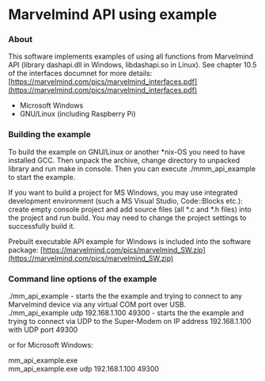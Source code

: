 # Marvelmind API using example #

### About  ###

This software implements examples of using all functions from Marvelmind API (library dashapi.dll in Windows, libdashapi.so in Linux). 
See chapter 10.5 of the interfaces documnet for more details: [https://marvelmind.com/pics/marvelmind_interfaces.pdf](https://marvelmind.com/pics/marvelmind_interfaces.pdf)

* Microsoft Windows
* GNU/Linux (including Raspberry Pi)

### Building the example ###

To build the example on GNU/Linux or another *nix-OS you need to have installed GCC. Then unpack the archive, change directory to unpacked library and run make in console. Then you can execute ./mmm_api_example to start the example. 

If you want to build a project for MS Windows, you may use integrated development environment (such a MS Visual Studio, Code::Blocks etc.): create empty console project and add source files (all *.c and *.h files) into the project and run build. You may need to change the project settings to successfully build it.
<br />

Prebuilt executable API example for Windows is included into the software package:
[https://marvelmind.com/pics/marvelmind_SW.zip](https://marvelmind.com/pics/marvelmind_SW.zip)


### Command line options of the example ###

 ./mm_api_example   - starts the the example and trying to connect to any Marvelmind device via any virtual COM port over USB. <br />
 ./mm_api_example udp 192.168.1.100 49300    - starts the the example and trying to connect via UDP to the Super-Modem on IP address 192.168.1.100 with UDP port 49300

or for Microsoft Windows:

 mm_api_example.exe <br />
 mm_api_example.exe udp 192.168.1.100 49300
 



